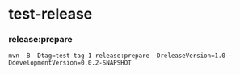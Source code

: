 # test-release

### release:prepare
```
mvn -B -Dtag=test-tag-1 release:prepare -DreleaseVersion=1.0 -DdevelopmentVersion=0.0.2-SNAPSHOT
```